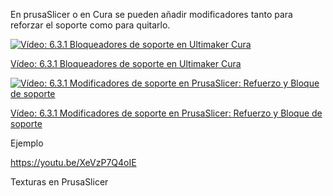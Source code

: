 En prusaSlicer o en Cura se pueden añadir modificadores tanto para reforzar el soporte como para quitarlo.


[![Vídeo: 6.3.1 Bloqueadores de soporte en Ultimaker Cura](https://img.youtube.com/vi/7IkTQmxss2g/0.jpg)](https://drive.google.com/file/d/1iDEyX1sGsDvi48MMTCf1FYqKZ8INHQ65/view?usp=sharing)


[Vídeo: 6.3.1 Bloqueadores de soporte en Ultimaker Cura](https://drive.google.com/file/d/1iDEyX1sGsDvi48MMTCf1FYqKZ8INHQ65/view?usp=sharing)



[![Vídeo: 6.3.1 Modificadores de soporte en PrusaSlicer: Refuerzo y Bloque de soporte](https://img.youtube.com/vi/wRm0zn3_I90/0.jpg)](https://drive.google.com/file/d/1brWtcqTIYJljr6qRWkTdPFtN0gPSAiib/view?usp=sharing)


[Vídeo: 6.3.1 Modificadores de soporte en PrusaSlicer: Refuerzo y Bloque de soporte](https://drive.google.com/file/d/1brWtcqTIYJljr6qRWkTdPFtN0gPSAiib/view?usp=sharing)


Ejemplo

https://youtu.be/XeVzP7Q4oIE


Texturas en PrusaSlicer